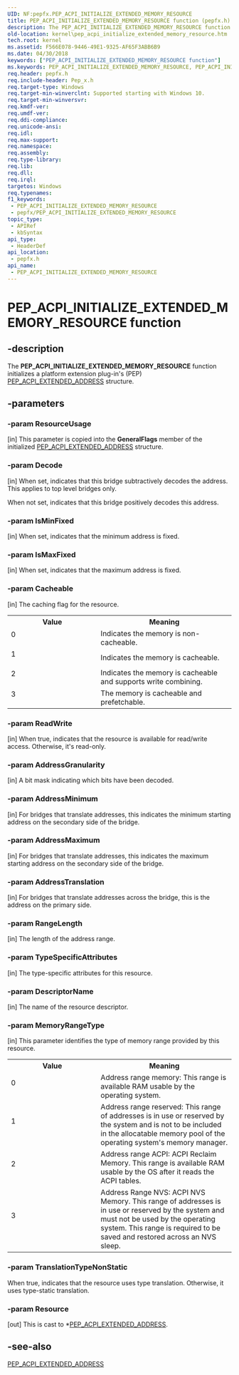 ```yaml
---
UID: NF:pepfx.PEP_ACPI_INITIALIZE_EXTENDED_MEMORY_RESOURCE
title: PEP_ACPI_INITIALIZE_EXTENDED_MEMORY_RESOURCE function (pepfx.h)
description: The PEP_ACPI_INITIALIZE_EXTENDED_MEMORY_RESOURCE function initializes a platform extension plug-in's (PEP) PEP_ACPI_EXTENDED_ADDRESS structure.
old-location: kernel\pep_acpi_initialize_extended_memory_resource.htm
tech.root: kernel
ms.assetid: F566E078-9446-49E1-9325-AF65F3ABB6B9
ms.date: 04/30/2018
keywords: ["PEP_ACPI_INITIALIZE_EXTENDED_MEMORY_RESOURCE function"]
ms.keywords: PEP_ACPI_INITIALIZE_EXTENDED_MEMORY_RESOURCE, PEP_ACPI_INITIALIZE_EXTENDED_MEMORY_RESOURCE function [Kernel-Mode Driver Architecture], kernel.pep_acpi_initialize_extended_memory_resource, pepfx/PEP_ACPI_INITIALIZE_EXTENDED_MEMORY_RESOURCE
req.header: pepfx.h
req.include-header: Pep_x.h
req.target-type: Windows
req.target-min-winverclnt: Supported starting with Windows 10.
req.target-min-winversvr: 
req.kmdf-ver: 
req.umdf-ver: 
req.ddi-compliance: 
req.unicode-ansi: 
req.idl: 
req.max-support: 
req.namespace: 
req.assembly: 
req.type-library: 
req.lib: 
req.dll: 
req.irql: 
targetos: Windows
req.typenames: 
f1_keywords:
 - PEP_ACPI_INITIALIZE_EXTENDED_MEMORY_RESOURCE
 - pepfx/PEP_ACPI_INITIALIZE_EXTENDED_MEMORY_RESOURCE
topic_type:
 - APIRef
 - kbSyntax
api_type:
 - HeaderDef
api_location:
 - pepfx.h
api_name:
 - PEP_ACPI_INITIALIZE_EXTENDED_MEMORY_RESOURCE
---
```


# PEP_ACPI_INITIALIZE_EXTENDED_MEMORY_RESOURCE function


## -description

The <b>PEP_ACPI_INITIALIZE_EXTENDED_MEMORY_RESOURCE</b> function initializes a platform extension plug-in's (PEP) <a href="https://docs.microsoft.com/windows-hardware/drivers/ddi/pepfx/ns-pepfx-_pep_acpi_extended_address">PEP_ACPI_EXTENDED_ADDRESS</a> structure.

## -parameters

### -param ResourceUsage 

[in]
This parameter is copied into the <b>GeneralFlags</b> member of the initialized <a href="https://docs.microsoft.com/windows-hardware/drivers/ddi/pepfx/ns-pepfx-_pep_acpi_extended_address">PEP_ACPI_EXTENDED_ADDRESS</a> structure.

### -param Decode 

[in]
When set, indicates that this bridge subtractively decodes the address. This applies to top level bridges only. 

When not set, indicates that this bridge positively decodes this address.

### -param IsMinFixed 

[in]
When set, indicates that the minimum address is fixed.

### -param IsMaxFixed 

[in]
When set, indicates that the maximum address is fixed.

### -param Cacheable 

[in]
The caching flag for the resource.

<table>
<tr>
<th>Value</th>
<th>Meaning</th>
</tr>
<tr>
<td width="40%">
<dl>
<dt>0</dt>
</dl>
</td>
<td width="60%">
Indicates the memory is non-cacheable.

</td>
</tr>
<tr>
<td width="40%">
<dl>
<dt>1</dt>
</dl>
</td>
<td width="60%">
Indicates the memory is cacheable.

</td>
</tr>
<tr>
<td width="40%">
<dl>
<dt>2</dt>
</dl>
</td>
<td width="60%">
Indicates the memory is cacheable and supports write combining.

</td>
</tr>
<tr>
<td width="40%">
<dl>
<dt>3</dt>
</dl>
</td>
<td width="60%">
The memory is cacheable and prefetchable.

</td>
</tr>
</table>

### -param ReadWrite 

[in]
When true, indicates that the resource is available for read/write access. Otherwise, it's read-only.

### -param AddressGranularity 

[in]
A bit mask indicating which bits have been decoded.

### -param AddressMinimum 

[in]
For bridges that translate addresses, this indicates the minimum starting address on the secondary side of the bridge.

### -param AddressMaximum 

[in]
For bridges that translate addresses, this indicates the maximum starting address on the secondary side of the bridge.

### -param AddressTranslation 

[in]
For bridges that translate addresses across the bridge, this is the
address on the primary side.

### -param RangeLength 

[in]
The length of the address range.

### -param TypeSpecificAttributes 

[in]
The type-specific attributes for this resource.

### -param DescriptorName 

[in]
The name of the resource descriptor.

### -param MemoryRangeType 

[in]
This parameter identifies the type of memory range provided by this resource.

<table>
<tr>
<th>Value</th>
<th>Meaning</th>
</tr>
<tr>
<td width="40%">
<dl>
<dt>0</dt>
</dl>
</td>
<td width="60%">
Address range memory: This range is available RAM usable by the operating system.

</td>
</tr>
<tr>
<td width="40%">
<dl>
<dt>1</dt>
</dl>
</td>
<td width="60%">
Address range reserved: This range of addresses is in use or reserved by the system
and is not to be included in the allocatable memory pool of the
operating system's memory manager.

</td>
</tr>
<tr>
<td width="40%">
<dl>
<dt>2</dt>
</dl>
</td>
<td width="60%">
Address range ACPI: ACPI Reclaim Memory. This range is available RAM usable by
the OS after it reads the ACPI tables.

</td>
</tr>
<tr>
<td width="40%">
<dl>
<dt>3</dt>
</dl>
</td>
<td width="60%">
Address Range NVS: ACPI NVS Memory. This range of addresses is in use or
reserved by the system and must not be used by the operating
system. This range is required to be saved and restored across
an NVS sleep.

</td>
</tr>
</table>

### -param TranslationTypeNonStatic

<p>When true, indicates that the resource uses type translation. Otherwise, it uses type-static translation.</p>

### -param Resource 

[out]
This is cast to *<a href="https://docs.microsoft.com/windows-hardware/drivers/ddi/pepfx/ns-pepfx-_pep_acpi_extended_address">PEP_ACPI_EXTENDED_ADDRESS</a>.

## -see-also

<a href="https://docs.microsoft.com/windows-hardware/drivers/ddi/pepfx/ns-pepfx-_pep_acpi_extended_address">PEP_ACPI_EXTENDED_ADDRESS</a>


